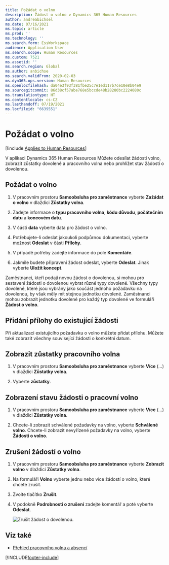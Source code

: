 ```yaml
---
title: Požádat o volno
description: Žádost o volno v Dynamics 365 Human Resources
author: andreabichsel
ms.date: 07/16/2021
ms.topic: article
ms.prod: ''
ms.technology: ''
ms.search.form: EssWorkspace
audience: Application User
ms.search.scope: Human Resources
ms.custom: 7521
ms.assetid: ''
ms.search.region: Global
ms.author: anbichse
ms.search.validFrom: 2020-02-03
ms.dyn365.ops.version: Human Resources
ms.openlocfilehash: da04e3f93f381fbe25c7e1ed117b7ce10e8b04e9
ms.sourcegitcommit: 86d38cf57abe768e5bccde48b28280bc2224080c
ms.translationtype: HT
ms.contentlocale: cs-CZ
ms.lasthandoff: 07/19/2021
ms.locfileid: "6639551"
---
```

# <a name="request-time-off"></a>Požádat o volno

[!include [Applies to Human Resources](../includes/applies-to-hr.md)]

V aplikaci Dynamics 365 Human Resources Můžete odesílat žádosti volno, zobrazit zůstatky dovolené a pracovního volna nebo prohlížet stav žádostí o dovolenou.

## <a name="request-time-off"></a>Požádat o volno

1. V pracovním prostoru **Samoobsluha pro zaměstnance** vyberte **Zažádat o volno** v dlaždici **Zůstatky volna**.

2. Zadejte informace o **typu pracovního volna**, **kódu důvodu**, **počátečním datu** a **koncovém datu**.

3. V části **data** vyberte data pro žádost o volno.

4. Potřebujete-li odeslat jakoukoli podpůrnou dokumentaci, vyberte možnost **Odeslat** v části **Přílohy**.

5. V případě potřeby zadejte informace do pole **Komentáře**.

6. Jakmile budete připravení žádost odeslat, vyberte **Odeslat**. Jinak vyberte **Uložit koncept**.

Zaměstnanci, kteří podají novou žádost o dovolenou, si mohou pro sestavení žádosti o dovolenou vybrat různé typy dovolené. Všechny typy dovolené, které jsou vybrány jako součást jednoho požadavku na dovolenou, by však měly mít stejnou jednotku dovolené. Zaměstnanci mohou zobrazit jednotku dovolené pro každý typ dovolené ve formuláři **Žádost o volno**.

## <a name="add-an-attachment-to-an-existing-request"></a>Přidání přílohy do existující žádosti

Při aktualizaci existujícího požadavku o volno můžete přidat přílohu. Můžete také zobrazit všechny související žádosti o konkrétní datum.

## <a name="view-leave-balances"></a>Zobrazit zůstatky pracovního volna

1. V pracovním prostoru **Samoobsluha pro zaměstnance** vyberte **Více** (...) v dlaždici **Zůstatky volna**.

2. Vyberte **zůstatky**.

## <a name="view-leave-request-status"></a>Zobrazení stavu žádosti o pracovní volno

1. V pracovním prostoru **Samoobsluha pro zaměstnance** vyberte **Více** (...) v dlaždici **Zůstatky volna**.

2. Chcete-li zobrazit schválené požadavky na volno, vyberte **Schválené volno**. Chcete-li zobrazit nevyřízené požadavky na volno, vyberte **Žádosti o volno**.

## <a name="cancel-time-off-requests"></a>Zrušení žádostí o volno

1. V pracovním prostoru **Samoobsluha pro zaměstnance** vyberte **Zobrazit volno** v dlaždici **Zůstatky volna**.

2. Na formuláři **Volno** vyberte jednu nebo více žádostí o volno, které chcete zrušit.

3. Zvolte tlačítko **Zrušit**.

4. V podokně **Podrobnosti o zrušení** zadejte komentář a poté vyberte **Odeslat**.

   ![Zrušit žádost o dovolenou.](media/hr-leave-and-absence-cancel.png)

## <a name="see-also"></a>Viz také

- [Přehled pracovního volna a absencí](hr-leave-and-absence-overview.md)


[!INCLUDE[footer-include](../includes/footer-banner.md)]
